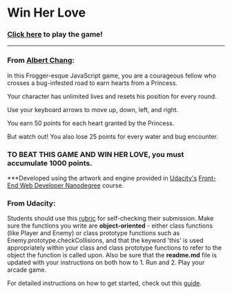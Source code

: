 Win Her Love
===============================

### [Click here](https://albertchanged.github.io/Win-Her-Love/) to play the game!
----
### From [Albert Chang](http://www.albertchanged.me):

In this Frogger-esque JavaScript game, you are a courageous fellow who crosses a bug-infested road to earn hearts from a Princess.

Your character has unlimited lives and resets his position for every round.

Use your keyboard arrows to move up, down, left, and right. 

You earn 50 points for each heart granted by the Princess.

But watch out! You also lose 25 points for every water and bug encounter.

### TO BEAT THIS GAME AND WIN HER LOVE, you must accumulate 1000 points.

***Developed using the artwork and engine provided in [Udacity's](https://www.udacity.com/) [Front-End Web Developer Nanodegree](https://www.udacity.com/course/front-end-web-developer-nanodegree--nd001) course.



### From Udacity:

Students should use this [rubric](https://review.udacity.com/#!/projects/2696458597/rubric) for self-checking their submission. Make sure the functions you write are **object-oriented** - either class functions (like Player and Enemy) or class prototype functions such as Enemy.prototype.checkCollisions, and that the keyword 'this' is used appropriately within your class and class prototype functions to refer to the object the function is called upon. Also be sure that the **readme.md** file is updated with your instructions on both how to 1. Run and 2. Play your arcade game.

For detailed instructions on how to get started, check out this [guide](https://docs.google.com/document/d/1v01aScPjSWCCWQLIpFqvg3-vXLH2e8_SZQKC8jNO0Dc/pub?embedded=true).
